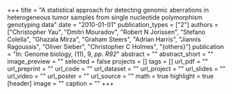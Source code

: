 +++
title = "A statistical approach for detecting genomic aberrations in heterogeneous tumor samples from single nucleotide polymorphism genotyping data"
date = "2010-01-01"
publication_types = ["2"]
authors = ["Christopher Yau", "Dmitri Mouradov", "Robert N Jorissen", "Stefano Colella", "Ghazala Mirza", "Graham Steers", "Adrian Harris", "Jiannis Ragoussis", "Oliver Sieber", "Christopher C Holmes", "{others}"]
publication = "In: Genome biology, (11), 9, _pp. R92_"
abstract = ""
abstract_short = ""
image_preview = ""
selected = false
projects = []
tags = []
url_pdf = ""
url_preprint = ""
url_code = ""
url_dataset = ""
url_project = ""
url_slides = ""
url_video = ""
url_poster = ""
url_source = ""
math = true
highlight = true
[header]
image = ""
caption = ""
+++

